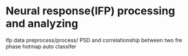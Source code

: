 # Neural response(lFP) processing and analyzing

lfp data preprocess/process/ PSD and correlationship between two fre phase hotmap auto classifer
